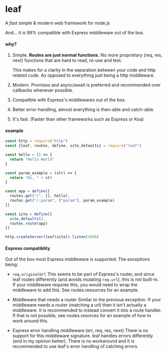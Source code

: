 # leaf

A _fast_ simple & modern web framework for node.js

And... it is 99% compatible with Express middleware out of the box.

#### why?

1. Simple. 
   __Routes are just normal functions.__ 
   No more proprietary (req, res, next) functions that are hard to read, re-use and test.

   This makes for a clarity in the separation between your code and http related code. As opposed to everything just being a http middleware.
  
2. Modern. Promises and async/await is preferred and recommended over callbacks whenever possible.

3. Compatible with Express's middlewares out of the box.

4. Better error-handling, almost everything is then-able and catch-able.

5. It's fast. (Faster than other frameworks such as Express or Koa)

#### example

```js
const http = require("http")
const {leaf, routes, define, site_defaults} = require("leaf")

const hello = () => {
  return "Hello World"
}

const param_example = (str) => {
  return "Hi, " + str
}

const app = define([
  routes.get("/", [], hello),
  routes.get("/:param", ["param"], param_example)
])

const site = define([
  site_defaults(),
  routes.route(app)
])

http.createServer(leaf(site)).listen(3000)
```

#### Express compatiblity

Out of the box most Express middleware is supported. The exceptions being:

- `req.originalUrl`
  This seems to be part of Express's router, and since leaf routes differently (and avoids mutating `req.url`), this is not built-in.
  If your middleware requires this, you would need to wrap the middleware to add this. See routes.resources for an example.
  
- Middleware that needs a router
  Similar to the previous exception. If your middleware needs a router (matching a url) then it isn't actually a middleware.
  It is recommended to instead convert it into a route handler. If that is not possible, see routes.resorces for an example of how to work around this.
  
- Express error handling middleware (err, req, res, next)
  There is no support for this middleware signature. leaf handles errors differently (and in my opinion better). There is no workaround and it is recommended to use leaf's error handling of catching errors.

